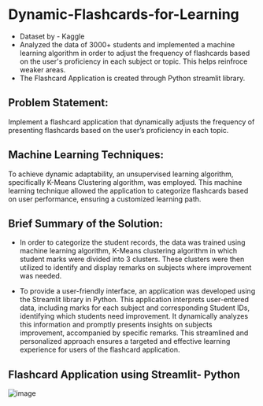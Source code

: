 # Dynamic-Flashcards-for-Learning
* Dataset by - Kaggle
* Analyzed the data of 3000+ students and implemented a machine learning algorithm in order to adjust the frequency of flashcards based on the user's proficiency in each subject or topic. This helps reinfroce weaker areas.
* The Flashcard Application is created through Python streamlit library.

## Problem Statement:  
Implement a flashcard application that dynamically adjusts the frequency of presenting flashcards based on the user’s proficiency in each topic.

## Machine Learning Techniques:  
To achieve dynamic adaptability, an unsupervised learning algorithm, specifically K-Means Clustering algorithm, was employed. This machine learning technique allowed the application to categorize flashcards based on user performance, ensuring a customized learning path.

## Brief Summary of the Solution:
* In order to categorize the student records, the data was trained using machine learning algorithm, K-Means clustering algorithm in which student marks were divided into 3 clusters. These clusters were then utilized to identify and display remarks on subjects where improvement was needed.

* To provide a user-friendly interface, an application was developed using the Streamlit library in Python. This application interprets user-entered data, including marks for each subject and corresponding Student IDs, identifying which students need improvement. It dynamically analyzes this information and promptly presents insights on subjects improvement, accompanied by specific remarks. This streamlined and personalized approach ensures a targeted and effective learning experience for users of the flashcard application.

## Flashcard Application using Streamlit- Python

![image](https://github.com/sanyavirmani/Dynamic-Flashcards-for-Learning/assets/114525205/4ed5d29f-2684-4e14-979c-21ed3a36dc3d)
